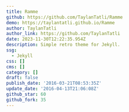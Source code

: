 ```yaml
---
title: Ramme
github: https://github.com/TaylanTatli/Ramme
demo: https://taylantatli.github.io/Ramme
author: TaylanTatli
author_link: https://github.com/TaylanTatli
date: 2023-11-30T12:22:35.954Z
description: Simple retro theme for Jekyll.
ssg:
  - Jekyll
css: []
cms: []
category: []
draft: false
publish_date: '2016-03-21T08:53:35Z'
update_date: '2016-04-13T21:06:08Z'
github_star: 60
github_fork: 35
---
```

